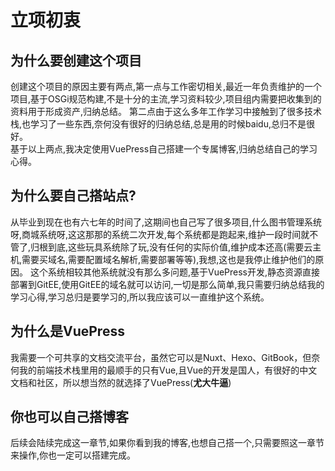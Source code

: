 # 立项初衷
## 为什么要创建这个项目
创建这个项目的原因主要有两点,第一点与工作密切相关,最近一年负责维护的一个项目,基于OSGi规范构建,不是十分的主流,学习资料较少,项目组内需要把收集到的资料用于形成资产,归纳总结。
第二点由于这么多年工作学习中接触到了很多技术栈,也学习了一些东西,奈何没有很好的归纳总结,总是用的时候baidu,总归不是很好。<br/>
基于以上两点,我决定使用VuePress自己搭建一个专属博客,归纳总结自己的学习心得。<br/>

## 为什么要自己搭站点?
从毕业到现在也有六七年的时间了,这期间也自己写了很多项目,什么图书管理系统呀,商城系统呀,这这那那的系统二次开发,每个系统都是跑起来,维护一段时间就不管了,归根到底,这些玩具系统除了玩,没有任何的实际价值,维护成本还高(需要云主机,需要买域名,需要配置域名解析,需要部署等等),我想,这也是我停止维护他们的原因。
这个系统相较其他系统就没有那么多问题,基于VuePress开发,静态资源直接部署到GitEE,使用GitEE的域名就可以访问,一切是那么简单,我只需要归纳总结我的学习心得,学习总归是要学习的,所以我应该可以一直维护这个系统。


## 为什么是VuePress
我需要一个可共享的文档交流平台，虽然它可以是Nuxt、Hexo、GitBook，但奈何我的前端技术栈里用的最顺手的只有Vue,且Vue的开发是国人，有很好的中文文档和社区，所以想当然的就选择了VuePress(**尤大牛逼**)

## 你也可以自己搭博客
后续会陆续完成这一章节,如果你看到我的博客,也想自己搭一个,只需要照这一章节来操作,你也一定可以搭建完成。